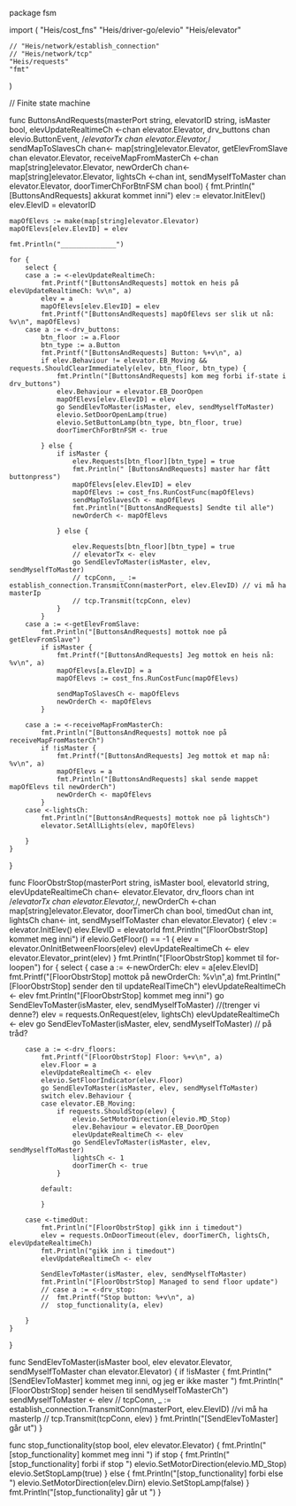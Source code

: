 package fsm

import (
	"Heis/cost_fns"
	"Heis/driver-go/elevio"
	"Heis/elevator"

	// "Heis/network/establish_connection"
	// "Heis/network/tcp"
	"Heis/requests"
	"fmt"
)

// Finite state machine

func ButtonsAndRequests(masterPort string, elevatorID string, isMaster bool, elevUpdateRealtimeCh <-chan elevator.Elevator,
	drv_buttons chan elevio.ButtonEvent, /*elevatorTx chan elevator.Elevator,*/
	sendMapToSlavesCh chan<- map[string]elevator.Elevator, getElevFromSlave chan elevator.Elevator,
	receiveMapFromMasterCh <-chan map[string]elevator.Elevator, newOrderCh chan<- map[string]elevator.Elevator,
	lightsCh <-chan int, sendMyselfToMaster chan elevator.Elevator, doorTimerChForBtnFSM chan bool) {
	fmt.Println("[ButtonsAndRequests] akkurat kommet inni")
	elev := elevator.InitElev()
	elev.ElevID = elevatorID

	mapOfElevs := make(map[string]elevator.Elevator)
	mapOfElevs[elev.ElevID] = elev

	fmt.Println("______________")

	for {
		select {
		case a := <-elevUpdateRealtimeCh:
			fmt.Printf("[ButtonsAndRequests] mottok en heis på elevUpdateRealtimeCh: %v\n", a)
			elev = a
			mapOfElevs[elev.ElevID] = elev
			fmt.Printf("[ButtonsAndRequests] mapOfElevs ser slik ut nå: %v\n", mapOfElevs)
		case a := <-drv_buttons:
			btn_floor := a.Floor
			btn_type := a.Button
			fmt.Printf("[ButtonsAndRequests] Button: %+v\n", a)
			if elev.Behaviour != elevator.EB_Moving && requests.ShouldClearImmediately(elev, btn_floor, btn_type) {
				fmt.Println("[ButtonsAndRequests] kom meg forbi if-state i drv_buttons")
				elev.Behaviour = elevator.EB_DoorOpen
				mapOfElevs[elev.ElevID] = elev
				go SendElevToMaster(isMaster, elev, sendMyselfToMaster)
				elevio.SetDoorOpenLamp(true)
				elevio.SetButtonLamp(btn_type, btn_floor, true)
				doorTimerChForBtnFSM <- true

			} else {
				if isMaster {
					elev.Requests[btn_floor][btn_type] = true
					fmt.Println(" [ButtonsAndRequests] master har fått buttonpress")
					mapOfElevs[elev.ElevID] = elev
					mapOfElevs := cost_fns.RunCostFunc(mapOfElevs)
					sendMapToSlavesCh <- mapOfElevs
					fmt.Println("[ButtonsAndRequests] Sendte til alle")
					newOrderCh <- mapOfElevs

				} else {

					elev.Requests[btn_floor][btn_type] = true
					// elevatorTx <- elev
					go SendElevToMaster(isMaster, elev, sendMyselfToMaster)
					// tcpConn, _ := establish_connection.TransmitConn(masterPort, elev.ElevID) // vi må ha masterIp
					// tcp.Transmit(tcpConn, elev)
				}
			}
		case a := <-getElevFromSlave:
			fmt.Println("[ButtonsAndRequests] mottok noe på getElevFromSlave")
			if isMaster {
				fmt.Printf("[ButtonsAndRequests] Jeg mottok en heis nå: %v\n", a)
				mapOfElevs[a.ElevID] = a
				mapOfElevs := cost_fns.RunCostFunc(mapOfElevs)

				sendMapToSlavesCh <- mapOfElevs
				newOrderCh <- mapOfElevs
			}

		case a := <-receiveMapFromMasterCh:
			fmt.Println("[ButtonsAndRequests] mottok noe på receiveMapFromMasterCh")
			if !isMaster {
				fmt.Printf("[ButtonsAndRequests] Jeg mottok et map nå: %v\n", a)
				mapOfElevs = a
				fmt.Println("[ButtonsAndRequests] skal sende mappet mapOfElevs til newOrderCh")
				newOrderCh <- mapOfElevs
			}
		case <-lightsCh:
			fmt.Println("[ButtonsAndRequests] mottok noe på lightsCh")
			elevator.SetAllLights(elev, mapOfElevs)

		}
	}
}

func FloorObstrStop(masterPort string, isMaster bool, elevatorId string, elevUpdateRealtimeCh chan<- elevator.Elevator, drv_floors chan int /*elevatorTx chan elevator.Elevator,*/, newOrderCh <-chan map[string]elevator.Elevator, doorTimerCh chan bool, timedOut chan int, lightsCh chan<- int, sendMyselfToMaster chan elevator.Elevator) {
	elev := elevator.InitElev()
	elev.ElevID = elevatorId
	fmt.Println("[FloorObstrStop] kommet meg inni")
	if elevio.GetFloor() == -1 {
		elev = elevator.OnInitBetweenFloors(elev)
		elevUpdateRealtimeCh <- elev
		elevator.Elevator_print(elev)
	}
	fmt.Println("[FloorObstrStop] kommet til for-loopen")
	for {
		select {
		case a := <-newOrderCh:
			elev = a[elev.ElevID]
			fmt.Printf("[FloorObstrStop] mottok på newOrderCh: %v\n",a)
			fmt.Println("[FloorObstrStop] sender den til updateRealTimeCh")
			elevUpdateRealtimeCh <- elev
			fmt.Println("[FloorObstrStop] kommet meg inni")
			go SendElevToMaster(isMaster, elev, sendMyselfToMaster) //(trenger vi denne?)
			elev = requests.OnRequest(elev, lightsCh)
			elevUpdateRealtimeCh <- elev
			go SendElevToMaster(isMaster, elev, sendMyselfToMaster) // på tråd?

		case a := <-drv_floors:
			fmt.Printf("[FloorObstrStop] Floor: %+v\n", a)
			elev.Floor = a
			elevUpdateRealtimeCh <- elev
			elevio.SetFloorIndicator(elev.Floor)
			go SendElevToMaster(isMaster, elev, sendMyselfToMaster)
			switch elev.Behaviour {
			case elevator.EB_Moving:
				if requests.ShouldStop(elev) {
					elevio.SetMotorDirection(elevio.MD_Stop)
					elev.Behaviour = elevator.EB_DoorOpen
					elevUpdateRealtimeCh <- elev
					go SendElevToMaster(isMaster, elev, sendMyselfToMaster)
					lightsCh <- 1
					doorTimerCh <- true
				}

			default:

			}

		case <-timedOut:
			fmt.Println("[FloorObstrStop] gikk inn i timedout")
			elev = requests.OnDoorTimeout(elev, doorTimerCh, lightsCh, elevUpdateRealtimeCh)
			fmt.Println("gikk inn i timedout")
			elevUpdateRealtimeCh <- elev

			SendElevToMaster(isMaster, elev, sendMyselfToMaster)
			fmt.Println("[FloorObstrStop] Managed to send floor update")
			// case a := <-drv_stop:
			// 	fmt.Printf("Stop button: %+v\n", a)
			// 	stop_functionality(a, elev)

		}
	}
}

func SendElevToMaster(isMaster bool, elev elevator.Elevator, sendMyselfToMaster chan elevator.Elevator) {
	if !isMaster {
		fmt.Println("[SendElevToMaster] kommet meg inni, og jeg er ikke master ")
		fmt.Println("[FloorObstrStop] sender heisen til sendMyselfToMasterCh")
		sendMyselfToMaster <- elev
		// tcpConn, _ := establish_connection.TransmitConn(masterPort, elev.ElevID) //vi må ha masterIp
		// tcp.Transmit(tcpConn, elev)
	}
	fmt.Println("[SendElevToMaster] går ut")
}

func stop_functionality(stop bool, elev elevator.Elevator) {
	fmt.Println("[stop_functionality] kommet meg inni ")
	if stop {
		fmt.Println("[stop_functionality] forbi if stop ")
		elevio.SetMotorDirection(elevio.MD_Stop)
		elevio.SetStopLamp(true)
	} else {
		fmt.Println("[stop_functionality] forbi else ")
		elevio.SetMotorDirection(elev.Dirn)
		elevio.SetStopLamp(false)
	}
	fmt.Println("[stop_functionality] går ut ")
}